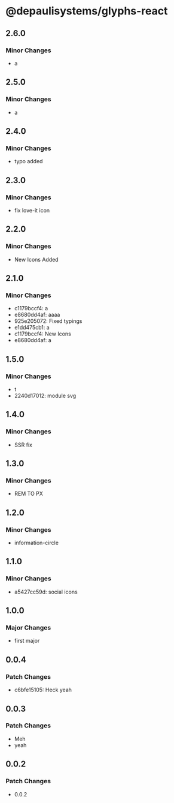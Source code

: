 # @depaulisystems/glyphs-react

## 2.6.0

### Minor Changes

- a

## 2.5.0

### Minor Changes

- a

## 2.4.0

### Minor Changes

- typo added

## 2.3.0

### Minor Changes

- fix love-it icon

## 2.2.0

### Minor Changes

- New Icons Added

## 2.1.0

### Minor Changes

- c1179bccf4: a
- e8680dd4af: aaaa
- 925e205072: Fixed typings
- e1dd475cb1: a
- c1179bccf4: New Icons
- e8680dd4af: a

## 1.5.0

### Minor Changes

- t
- 2240d17012: module svg

## 1.4.0

### Minor Changes

- SSR fix

## 1.3.0

### Minor Changes

- REM TO PX

## 1.2.0

### Minor Changes

- information-circle

## 1.1.0

### Minor Changes

- a5427cc59d: social icons

## 1.0.0

### Major Changes

- first major

## 0.0.4

### Patch Changes

- c6bfe15105: Heck yeah

## 0.0.3

### Patch Changes

- Meh
- yeah

## 0.0.2

### Patch Changes

- 0.0.2
